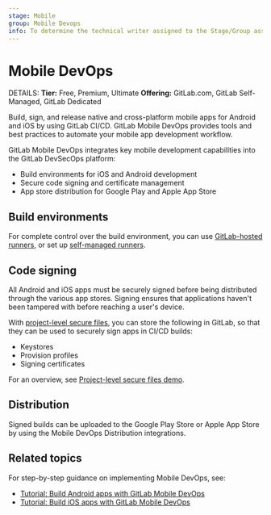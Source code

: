 ```yaml
---
stage: Mobile
group: Mobile Devops
info: To determine the technical writer assigned to the Stage/Group associated with this page, see https://handbook.gitlab.com/handbook/product/ux/technical-writing/#assignments
---
```


# Mobile DevOps

DETAILS:
**Tier:** Free, Premium, Ultimate
**Offering:** GitLab.com, GitLab Self-Managed, GitLab Dedicated

Build, sign, and release native and cross-platform mobile apps for Android and iOS by using GitLab CI/CD.
GitLab Mobile DevOps provides tools and best practices to automate your mobile app development workflow.

GitLab Mobile DevOps integrates key mobile development capabilities into the GitLab DevSecOps platform:

- Build environments for iOS and Android development
- Secure code signing and certificate management
- App store distribution for Google Play and Apple App Store

## Build environments

For complete control over the build environment, you can use [GitLab-hosted runners](../runners/index.md),
or set up [self-managed runners](https://docs.gitlab.com/runner/#use-self-managed-runners).

## Code signing

All Android and iOS apps must be securely signed before being distributed through
the various app stores. Signing ensures that applications haven't been tampered with
before reaching a user's device.

With [project-level secure files](../secure_files/index.md), you can store the following
in GitLab, so that they can be used to securely sign apps in CI/CD builds:

- Keystores
- Provision profiles
- Signing certificates

<i class="fa fa-youtube-play youtube" aria-hidden="true"></i>
For an overview, see [Project-level secure files demo](https://youtu.be/O7FbJu3H2YM).

## Distribution

Signed builds can be uploaded to the Google Play Store or Apple App Store by using
the Mobile DevOps Distribution integrations.

## Related topics

For step-by-step guidance on implementing Mobile DevOps, see:

- [Tutorial: Build Android apps with GitLab Mobile DevOps](mobile_devops_tutorial_android.md)
- [Tutorial: Build iOS apps with GitLab Mobile DevOps](mobile_devops_tutorial_ios.md)
